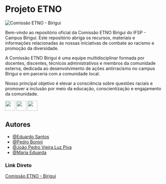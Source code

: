 # Projeto ETNO
![Comissão ETNO - Birigui](https://d1ng0ls.github.io/ETNO/assets/media/pages/index/banner_3.png)

Bem-vindo ao repositório oficial da Comissão ETNO Birigui do IFSP - Campus Birigui. Este repositório abriga os recursos, materiais e informações relacionadas às nossas iniciativas de combate ao racismo e promoção da diversidade.

A Comissão ETNO Birigui é uma equipe multidisciplinar formada por docentes, discentes, técnicos administrativos e membros da comunidade externa, dedicada ao desenvolvimento de ações antirracismo no campus Birigui e em parceria com a comunidade local.

Nosso principal objetivo é elevar a consciência sobre questões raciais e promover a inclusão por meio da educação, conscientização e engajamento da comunidade.

<a href="https://web.facebook.com/ETNOBirigui/" target="_blank"><img height="32" width="32" src="https://upload.wikimedia.org/wikipedia/commons/b/b9/2023_Facebook_icon.svg"></a>
<a href="https://www.instagram.com/etnobirigui/" target="_blank"><img height="32" width="32" src="https://upload.wikimedia.org/wikipedia/commons/thumb/a/a5/Instagram_icon.png/768px-Instagram_icon.png"></a>
<a href="https://bri.ifsp.edu.br/index.php/comissao-etno-birigui" target="_blank"><img height="32" width="32" src="https://scontent.faru2-1.fna.fbcdn.net/v/t39.30808-1/304791300_492575642877258_3977275256694650815_n.png?stp=dst-png_p200x200&_nc_cat=108&ccb=1-7&_nc_sid=f4b9fd&_nc_eui2=AeHNMdc2nZpHFtw4gswiOaUIJxZMZX-plHwnFkxlf6mUfIbnJ3yxfwFDi_WQ80KSxUZdN2WsT41VBjK2RCCLdF8c&_nc_ohc=as9opR-q7twQ7kNvgF1c0T6&_nc_ht=scontent.faru2-1.fna&oh=00_AYDRNJVNsVADiFc8Rasp8yqDUaFCyN3E6Vux5ftL-zMSDQ&oe=66C92F49"></a>

## Autores

- [@Eduardo Santos](https://www.github.com/D1ng0ls)
- [@Pedro Bonini](https://www.github.com/boninii)
- [@João Pedro Vieira Luz Piva](https://www.github.com/idosonaweb)
- [@Maria Eduarda](https://www.github.com/Duda205)

### Link Direto
[Comissão ETNO - Birigui](https://d1ng0ls.github.io/ETNO/)
